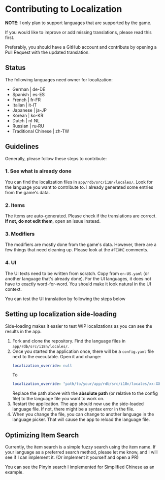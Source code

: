 # Contributing to Localization

**NOTE**: I only plan to support languages that are supported by the game.

If you would like to improve or add missing translations, please read this first.

Preferably, you should have a GitHub account and contribute by opening a Pull Request with the updated translation.

## Status
The following languages need owner for localization:

- German | de-DE
- Spanish | es-ES
- French | fr-FR
- Italian | it-IT
- Japanese | ja-JP
- Korean | ko-KR
- Dutch | nl-NL
- Russian | ru-RU 
- Traditional Chinese | zh-TW

## Guidelines
Generally, please follow these steps to contribute:
### 1. See what is already done
You can find the localization files in `app/rdb/src/i18n/locales/`. Look for the language you want to contribute to.
I already generated some entries from the game's data.

### 2. Items
The items are auto-generated. Please check if the translations are correct. **If not, do not edit them**, open an issue instead.

### 3. Modifiers
The modifiers are mostly done from the game's data. However, there are a few things that need cleaning up. Please look at the `#FIXME` comments.

### 4. UI
The UI texts need to be written from scratch. Copy from `en-US.yaml` (or another language that's already done). For the UI languages, it does not have to exactly word-for-word. You should make it look natural in the UI context.

You can test the UI translation by following the steps below

## Setting up localization side-loading
Side-loading makes it easier to test WIP localizations as you can see the results in the app.

1. Fork and clone the repository. Find the language files in `app/rdb/src/i18n/locales/`.
2. Once you started the application once, there will be a `config.yaml` file next to the executable. Open it and change:
    ```yaml
    localization_override: null
    ```
    To
    ```yaml
    localization_override: "path/to/your/app/rdb/src/i18n/locales/xx-XX.yaml"
    ```
    Replace the path above with the **absolute path** (or relative to the config file) to the language file you want to work on.
3. Restart the application. The app should now use the side-loaded language file. If not, there might be a syntax error in the file.
4. When you change the file, you can change to another language in the language picker. That will cause the app to reload the language file.

## Optimizing Item Search
Currently, the item search is a simple fuzzy search using the item name. If your language as a preferred search method, please let me know, and I will see if I can implement it. (Or implement it yourself and open a PR)

You can see the Pinyin search I implemented for Simplified Chinese as an example.